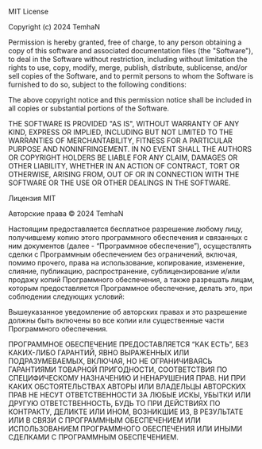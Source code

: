 MIT License

Copyright (c) 2024 TemhaN

Permission is hereby granted, free of charge, to any person obtaining a copy
of this software and associated documentation files (the "Software"), to deal
in the Software without restriction, including without limitation the rights
to use, copy, modify, merge, publish, distribute, sublicense, and/or sell
copies of the Software, and to permit persons to whom the Software is
furnished to do so, subject to the following conditions:

The above copyright notice and this permission notice shall be included in all
copies or substantial portions of the Software.

THE SOFTWARE IS PROVIDED "AS IS", WITHOUT WARRANTY OF ANY KIND, EXPRESS OR
IMPLIED, INCLUDING BUT NOT LIMITED TO THE WARRANTIES OF MERCHANTABILITY,
FITNESS FOR A PARTICULAR PURPOSE AND NONINFRINGEMENT. IN NO EVENT SHALL THE
AUTHORS OR COPYRIGHT HOLDERS BE LIABLE FOR ANY CLAIM, DAMAGES OR OTHER
LIABILITY, WHETHER IN AN ACTION OF CONTRACT, TORT OR OTHERWISE, ARISING FROM,
OUT OF OR IN CONNECTION WITH THE SOFTWARE OR THE USE OR OTHER DEALINGS IN THE
SOFTWARE.

Лицензия MIT

Авторские права © 2024 TemhaN

Настоящим предоставляется бесплатное разрешение любому лицу, получившему копию этого программного обеспечения и связанных с ним документов (далее - “Программное обеспечение”), осуществлять сделки с Программным обеспечением без ограничений, включая, помимо прочего, права на использование, копирование, изменение, слияние, публикацию, распространение, сублицензирование и/или продажу копий Программного обеспечения, а также разрешать лицам, которым предоставляется Программное обеспечение, делать это, при соблюдении следующих условий:

Вышеуказанное уведомление об авторских правах и это разрешение должны быть включены во все копии или существенные части Программного обеспечения.

ПРОГРАММНОЕ ОБЕСПЕЧЕНИЕ ПРЕДОСТАВЛЯЕТСЯ “КАК ЕСТЬ”, БЕЗ КАКИХ-ЛИБО ГАРАНТИЙ, ЯВНО ВЫРАЖЕННЫХ ИЛИ ПОДРАЗУМЕВАЕМЫХ, ВКЛЮЧАЯ, НО НЕ ОГРАНИЧИВАЯСЬ ГАРАНТИЯМИ ТОВАРНОЙ ПРИГОДНОСТИ, СООТВЕТСТВИЯ ПО СПЕЦИФИЧЕСКОМУ НАЗНАЧЕНИЮ И НЕНАРУШЕНИЯ ПРАВ. НИ ПРИ КАКИХ ОБСТОЯТЕЛЬСТВАХ АВТОРЫ ИЛИ ВЛАДЕЛЬЦЫ АВТОРСКИХ ПРАВ НЕ НЕСУТ ОТВЕТСТВЕННОСТИ ЗА ЛЮБЫЕ ИСКЫ, УБЫТКИ ИЛИ ДРУГУЮ ОТВЕТСТВЕННОСТЬ, БУДЬ ТО ПРИ ДЕЙСТВИЯХ ПО КОНТРАКТУ, ДЕЛИКТЕ ИЛИ ИНОМ, ВОЗНИКШИЕ ИЗ, В РЕЗУЛЬТАТЕ ИЛИ В СВЯЗИ С ПРОГРАММНЫМ ОБЕСПЕЧЕНИЕМ ИЛИ ИСПОЛЬЗОВАНИЕМ ПРОГРАММНОГО ОБЕСПЕЧЕНИЯ ИЛИ ИНЫМИ СДЕЛКАМИ С ПРОГРАММНЫМ ОБЕСПЕЧЕНИЕМ.